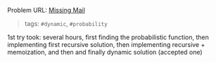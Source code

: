 Problem URL: [Missing Mail](https://www.metacareers.com/profile/coding_puzzles/?puzzle=401886137594615)

> tags: `#dynamic`, `#probability`

1st try took: several hours, first finding the probabilistic function, then implementing first recursive solution, then implementing recursive + memoization, and then and finally dynamic solution (accepted one)